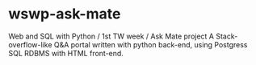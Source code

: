 # wswp-ask-mate
Web and SQL with Python / 1st TW week / Ask Mate project
A Stack-overflow-like Q&A portal written with python back-end, using Postgress SQL RDBMS  with HTML front-end.
